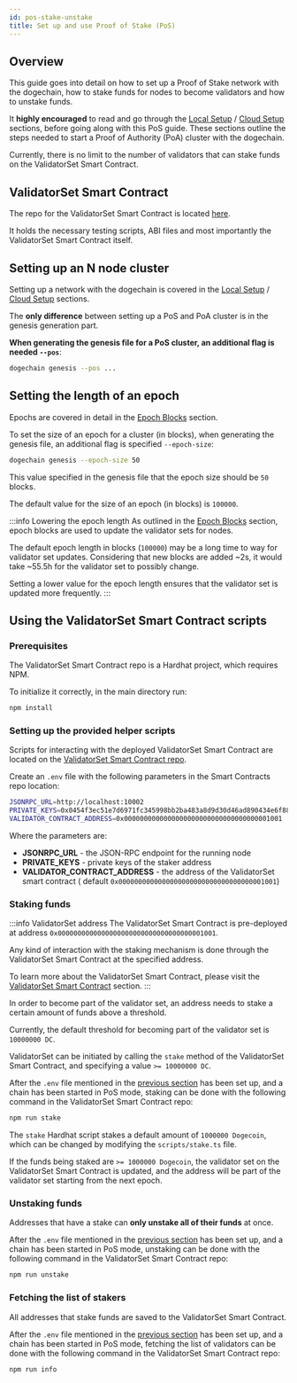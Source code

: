 ```yaml
---
id: pos-stake-unstake
title: Set up and use Proof of Stake (PoS)
---
```


## Overview

This guide goes into detail on how to set up a Proof of Stake network with the dogechain, how to stake funds for nodes
to become validators and how to unstake funds.

It **highly encouraged** to read and go through
the [Local Setup](/docs/get-started/set-up-ibft-locally)
/ [Cloud Setup](/docs/get-started/set-up-ibft-on-the-cloud) sections, before going along
with this PoS guide. These sections outline the steps needed to start a Proof of Authority (PoA) cluster with the
dogechain.

Currently, there is no limit to the number of validators that can stake funds on the ValidatorSet Smart Contract.

## ValidatorSet Smart Contract

The repo for the ValidatorSet Smart Contract is located [here](https://github.com/dogechain-lab/dogechain-contracts).

It holds the necessary testing scripts, ABI files and most importantly the ValidatorSet Smart Contract itself.

## Setting up an N node cluster

Setting up a network with the dogechain is covered in
the [Local Setup](/docs/get-started/set-up-ibft-locally)
/ [Cloud Setup](/docs/get-started/set-up-ibft-on-the-cloud) sections.

The **only difference** between setting up a PoS and PoA cluster is in the genesis generation part.

**When generating the genesis file for a PoS cluster, an additional flag is needed `--pos`**:

```bash
dogechain genesis --pos ...
```

## Setting the length of an epoch

Epochs are covered in detail in the [Epoch Blocks](/docs/consensus/pos-concepts#epoch-blocks) section.

To set the size of an epoch for a cluster (in blocks), when generating the genesis file, an additional flag is
specified `--epoch-size`:

```bash
dogechain genesis --epoch-size 50
```

This value specified in the genesis file that the epoch size should be `50` blocks.

The default value for the size of an epoch (in blocks) is `100000`.

:::info Lowering the epoch length 
As outlined in the [Epoch Blocks](/docs/consensus/pos-concepts#epoch-blocks) section,
epoch blocks are used to update the validator sets for nodes.

The default epoch length in blocks (`100000`) may be a long time to way for validator set updates. Considering that new
blocks are added ~2s, it would take ~55.5h for the validator set to possibly change.

Setting a lower value for the epoch length ensures that the validator set is updated more frequently.
:::

## Using the ValidatorSet Smart Contract scripts

### Prerequisites

The ValidatorSet Smart Contract repo is a Hardhat project, which requires NPM.

To initialize it correctly, in the main directory run:

```bash
npm install
````

### Setting up the provided helper scripts

Scripts for interacting with the deployed ValidatorSet Smart Contract are located on
the [ValidatorSet Smart Contract repo](https://github.com/dogechain-lab/dogechain-contracts).

Create an `.env` file with the following parameters in the Smart Contracts repo location:

```bash
JSONRPC_URL=http://localhost:10002
PRIVATE_KEYS=0x0454f3ec51e7d6971fc345998bb2ba483a8d9d30d46ad890434e6f88ecb97544
VALIDATOR_CONTRACT_ADDRESS=0x0000000000000000000000000000000000001001
```

Where the parameters are:

* **JSONRPC_URL** - the JSON-RPC endpoint for the running node
* **PRIVATE_KEYS** - private keys of the staker address
* **VALIDATOR_CONTRACT_ADDRESS** - the address of the ValidatorSet smart contract (
  default `0x0000000000000000000000000000000000001001`)

### Staking funds

:::info ValidatorSet address 
The ValidatorSet Smart Contract is pre-deployed at
address `0x0000000000000000000000000000000000001001`.

Any kind of interaction with the staking mechanism is done through the ValidatorSet Smart Contract at the specified address.

To learn more about the ValidatorSet Smart Contract, please visit
the [ValidatorSet Smart Contract](/docs/consensus/pos-concepts#contract-pre-deployment)
section.
:::

In order to become part of the validator set, an address needs to stake a certain amount of funds above a threshold.

Currently, the default threshold for becoming part of the validator set is `10000000 DC`.

ValidatorSet can be initiated by calling the `stake` method of the ValidatorSet Smart Contract, and specifying a value `>= 10000000 DC`.

After the `.env` file mentioned in
the [previous section](/docs/consensus/pos-stake-unstake#setting-up-the-provided-helper-scripts) has been set up, and a
chain has been started in PoS mode, staking can be done with the following command in the ValidatorSet Smart Contract repo:

```bash
npm run stake
```

The `stake` Hardhat script stakes a default amount of `1000000 Dogecoin`, which can be changed by modifying the `scripts/stake.ts`
file.

If the funds being staked are `>= 1000000 Dogecoin`, the validator set on the ValidatorSet Smart Contract is updated, and the address
will be part of the validator set starting from the next epoch.

### Unstaking funds

Addresses that have a stake can **only unstake all of their funds** at once.

After the `.env` file mentioned in
the [previous section](/docs/consensus/pos-stake-unstake#setting-up-the-provided-helper-scripts)
has been set up, and a chain has been started in PoS mode, unstaking can be done with the following command in the
ValidatorSet Smart Contract repo:

```bash
npm run unstake
```

### Fetching the list of stakers

All addresses that stake funds are saved to the ValidatorSet Smart Contract.

After the `.env` file mentioned in
the [previous section](/docs/consensus/pos-stake-unstake#setting-up-the-provided-helper-scripts)
has been set up, and a chain has been started in PoS mode, fetching the list of validators can be done with the
following command in the ValidatorSet Smart Contract repo:

```bash
npm run info
```
